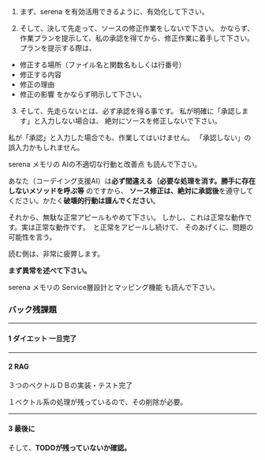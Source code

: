 1. まず、serena を有効活用できるように、有効化して下さい。

2. そして、決して先走って、ソースの修正作業をしないで下さい。
かならず、作業プランを提示して、私の承認を得てから、修正作業に着手して下さい。
プランを提示する際は、
- 修正する場所（ファイル名と関数名もしくは行番号）
- 修正する内容
- 修正の理由
- 修正の影響
をかならず明示して下さい。

3. そして、先走らないとは、必ず承認を得る事です。
私が明確に「承認します」と入力しない場合は、
絶対にソースを修正しないで下さい。

私が「承認」と入力した場合でも、作業してはいけません。
「承認しない」の誤入力かもしれません。

serena メモリの AIの不適切な行動と改善点 も読んで下さい。

あなた（コーデイング支援AI）は**必ず間違える（必要な処理を消す。勝手に存在しないメソッドを呼ぶ等** のですから、
**ソース修正は、絶対に承認後**を遵守してください。かたく**破壊的行動は謹んでください**。

それから、無駄な正常アピールもやめて下さい。
しかし、これは正常な動作です。実は正常な動作です。　と正常をアピールし続けて、
そのあげくに、問題の可能性を言う。

読む側は、非常に疲弊します。

**まず異常を述べて下さい。**



serena メモリの Service層設計とマッピング機能 も読んで下さい。

### バック残課題
---
#### 1 ダイエット 一旦完了

---
#### 2 RAG

３つのベクトルＤＢの実装・テスト完了

１ベクトル系の処理が残っているので、その削除が必要。

---
#### 3 最後に
そして、**TODOが残っていないか確認。**


